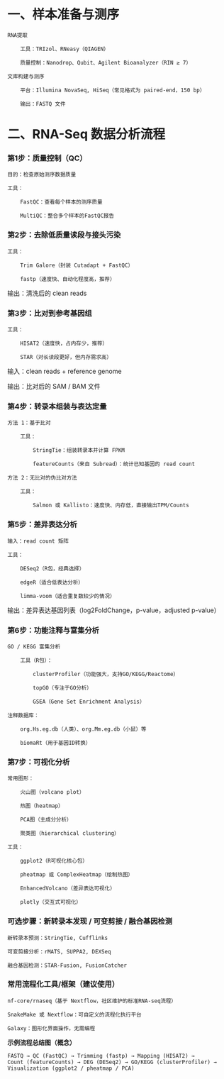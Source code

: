 # 一、样本准备与测序

    RNA提取

        工具：TRIzol、RNeasy（QIAGEN）

        质量控制：Nanodrop、Qubit、Agilent Bioanalyzer（RIN ≥ 7）

    文库构建与测序

        平台：Illumina NovaSeq, HiSeq（常见格式为 paired-end，150 bp）

        输出：FASTQ 文件

# 二、RNA-Seq 数据分析流程

### 第1步：质量控制（QC）

    目的：检查原始测序数据质量

    工具：

        FastQC：查看每个样本的测序质量

        MultiQC：整合多个样本的FastQC报告

### 第2步：去除低质量读段与接头污染

    工具：

        Trim Galore（封装 Cutadapt + FastQC）

        fastp（速度快、自动化程度高，推荐）

输出：清洗后的 clean reads

### 第3步：比对到参考基因组

    工具：

        HISAT2（速度快，占内存少，推荐）

        STAR（对长读段更好，但内存需求高）

输入：clean reads + reference genome

输出：比对后的 SAM / BAM 文件

### 第4步：转录本组装与表达定量

    方法 1：基于比对

        工具：

            StringTie：组装转录本并计算 FPKM

            featureCounts（来自 Subread）：统计已知基因的 read count

    方法 2：无比对的伪比对方法

        工具：

            Salmon 或 Kallisto：速度快、内存低，直接输出TPM/Counts

### 第5步：差异表达分析

    输入：read count 矩阵

    工具：

        DESeq2（R包，经典选择）

        edgeR（适合低表达分析）

        limma-voom（适合重复数较少的情况）

输出：差异表达基因列表（log2FoldChange，p-value，adjusted p-value）

### 第6步：功能注释与富集分析

    GO / KEGG 富集分析

        工具（R包）：

            clusterProfiler（功能强大，支持GO/KEGG/Reactome）

            topGO（专注于GO分析）

            GSEA（Gene Set Enrichment Analysis）

    注释数据库：

        org.Hs.eg.db（人类）、org.Mm.eg.db（小鼠）等

        biomaRt（用于基因ID转换）

### 第7步：可视化分析

    常用图形：

        火山图（volcano plot）

        热图（heatmap）

        PCA图（主成分分析）

        聚类图（hierarchical clustering）

    工具：

        ggplot2（R可视化核心包）

        pheatmap 或 ComplexHeatmap（绘制热图）

        EnhancedVolcano（差异表达可视化）

        plotly（交互式可视化）

### 可选步骤：新转录本发现 / 可变剪接 / 融合基因检测

    新转录本预测：StringTie, Cufflinks

    可变剪接分析：rMATS, SUPPA2, DEXSeq

    融合基因检测：STAR-Fusion, FusionCatcher

### 常用流程化工具/框架（建议使用）

    nf-core/rnaseq（基于 Nextflow，社区维护的标准RNA-seq流程）

    SnakeMake 或 Nextflow：可自定义的流程化执行平台

    Galaxy：图形化界面操作，无需编程

**示例流程总结图（概念）**

```
FASTQ → QC (FastQC) → Trimming (fastp) → Mapping (HISAT2) →
Count (featureCounts) → DEG (DESeq2) → GO/KEGG (clusterProfiler) →
Visualization (ggplot2 / pheatmap / PCA)
```

